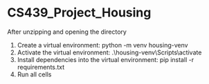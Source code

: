 # CS439_Project_Housing
After unzipping and opening the directory

1. Create a virtual environment: python -m venv housing-venv
2. Activate the virtual environment: .\housing-venv\Scripts\activate
3. Install dependencies into the virtual environment: pip install -r requirements.txt
4. Run all cells